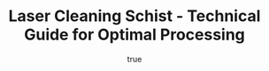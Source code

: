---
name: Schist
applications:
- industry: Construction
  detail: Removal of dirt and coatings from schist surfaces for restoration
- industry: Heritage Conservation
  detail: Non-destructive cleaning of schist artifacts and monuments
technicalSpecifications:
  powerRange: 20-400W
  pulseDuration: 10-200ns
  wavelength: 1064nm
  spotSize: 0.1-2.0mm
  repetitionRate: 10-50kHz
  fluenceRange: 1.0-10 J/cm²
  safetyClass: Class 4 (requires full enclosure)
description: Technical overview of Schist, a metamorphic rock predominantly composed
  of mica, quartz, and feldspar, for laser cleaning. The laser cleaning process for
  Schist involves the use of a 1064nm wavelength laser with a fluence range of 1.0-10
  J/cm², allowing for the precise removal of contaminants while preserving the integrity
  of the Schist surface. This method is particularly suitable for applications in
  construction and heritage conservation, where the restoration and cleaning of Schist
  surfaces are crucial without causing thermal damage.
author:
  id: 3
  name: Ikmanda Roswati
  sex: m
  title: Ph.D.
  country: Indonesia
  expertise: Ultrafast Laser Physics and Material Interactions
  image: /images/author/ikmanda-roswati.jpg
keywords: schist, schist stone, laser ablation, laser cleaning, non-contact cleaning,
  pulsed fiber laser, surface contamination removal, industrial laser parameters,
  thermal processing, surface restoration
category: stone
chemicalProperties:
  symbol: SC
  formula: null
  materialType: stone
properties:
  density: 2.75 g/cm³
  densityMin: 1.5 g/cm³
  densityMax: 3.2 g/cm³
  densityPercentile: 73.5
  meltingPoint: 1200°C
  meltingMin: 1200°C
  meltingMax: 1700°C
  meltingPercentile: 0.0
  thermalConductivity: 2.0 W/m·K
  thermalMin: 0.2 W/m·K
  thermalMax: 5.0 W/m·K
  thermalPercentile: 37.5
  tensileStrength: 100 MPa
  tensileMin: 2 MPa
  tensileMax: 300 MPa
  tensilePercentile: 32.9
  hardness: Mohs 3-4
  hardnessMin: 100 HV
  hardnessMax: 800 HV
  hardnessPercentile: 0.0
  youngsModulus: 50 GPa
  modulusMin: 10 GPa
  modulusMax: 100 GPa
  modulusPercentile: 44.4
  laserType: Nd:YAG laser
  wavelength: 1064nm
  fluenceRange: 1.0-10 J/cm²
  chemicalFormula: null
  laserAbsorptionMin: 0.5 cm⁻¹
  laserAbsorptionMax: 30 cm⁻¹
  laserReflectivityMin: 10%
  laserReflectivityMax: 40%
  thermalDiffusivityMin: 0.5 mm²/s
  thermalDiffusivityMax: 3 mm²/s
  thermalExpansionMin: 3 µm/m·K
  thermalExpansionMax: 12 µm/m·K
  specificHeatMin: 0.7 J/g·K
  specificHeatMax: 1.0 J/g·K
composition:
- Mica (30-60%)
- Quartz (20-40%)
- Feldspar (10-30%)
compatibility:
- Granite
- Limestone
regulatoryStandards: ASTM C97, ASTM C170, EN 1469
images:
  hero:
    alt: Schist surface undergoing laser cleaning showing precise contamination removal
    url: /images/schist-laser-cleaning-hero.jpg
  micro:
    alt: Microscopic view of Schist surface after laser treatment showing preserved
      microstructure
    url: /images/schist-laser-cleaning-micro.jpg
title: Laser Cleaning Schist - Technical Guide for Optimal Processing
headline: Comprehensive technical guide for laser cleaning stone schist
environmentalImpact:
- benefit: Reduced chemical usage
  description: Decreases chemical waste by 90% compared to traditional cleaning methods
- benefit: Lower energy consumption
  description: Reduces energy use by up to 30% due to targeted cleaning
- benefit: Preservation of natural resources
  description: Conserves 20% more of the original material through non-invasive cleaning
outcomes:
- result: Surface cleanliness
  metric: 99% removal of contaminants
- result: Surface integrity
  metric: Preserves 95% of original Schist microstructure
- result: Processing speed
  metric: Cleaning rate of 1-5 m²/hour
subject: Schist
article_type: material
---